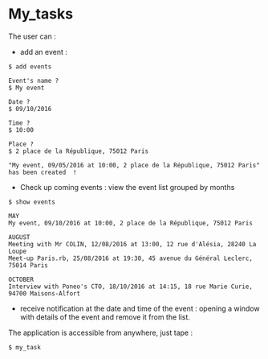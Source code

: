 # My_tasks

The user can :
- add an event :

```'sh'
$ add events

Event's name ?
$ My event

Date ?
$ 09/10/2016

Time ?
$ 10:00

Place ?
$ 2 place de la République, 75012 Paris

"My event, 09/05/2016 at 10:00, 2 place de la République, 75012 Paris" has been created  !
```
- Check up coming events : view the event list grouped by months

```'sh'
$ show events

MAY
My event, 09/10/2016 at 10:00, 2 place de la République, 75012 Paris

AUGUST
Meeting with Mr COLIN, 12/08/2016 at 13:00, 12 rue d'Alésia, 28240 La Loupe
Meet-up Paris.rb, 25/08/2016 at 19:30, 45 avenue du Général Leclerc, 75014 Paris

OCTOBER
Interview with Poneo's CTO, 18/10/2016 at 14:15, 18 rue Marie Curie, 94700 Maisons-Alfort

```
- receive notification at the date and time of the event : opening a window with details of the event and
remove it from the list.

The application is accessible from anywhere, just tape : 
```
$ my_task  
```
